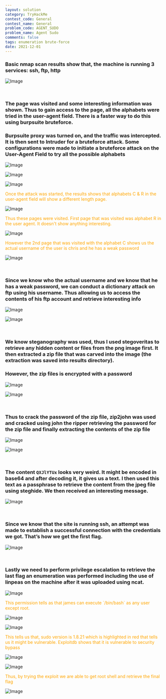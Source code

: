 ```yaml
---
layout: solution
category: TryHackMe
contest_code: General
contest_name: General
problem_code: AGENT_SUDO
problem_name: Agent Sudo
comments: false
tags: enumeration brute-force
date: 2021-12-01
---
```


### Basic nmap scan results show that, the machine is running 3 services: ssh, ftp, http

![Image](https://raw.githubusercontent.com/DJShankyShoe/Website/master/assets/Platforms/TryHackMe/Agent%20Sudo/nmap.png)

‎


### The page was visited and some interesting information was shown. Thus to gain access to the page, all the alphabets were tried in the user-agent field. There is a faster way to do this using burpsuite bruteforce. 
### Burpsuite proxy was turned on, and the traffic was intercepted. It is then sent to Intruder for a bruteforce attack. Some configurations were made to initiate a bruteforce attack on the User-Agent Field to try all the possible alphabets

![Image](https://raw.githubusercontent.com/DJShankyShoe/Website/master/assets/Platforms/TryHackMe/Agent%20Sudo/burp.png)

![Image](https://raw.githubusercontent.com/DJShankyShoe/Website/master/assets/Platforms/TryHackMe/Agent%20Sudo/burp_intru.png)

![Image](https://raw.githubusercontent.com/DJShankyShoe/Website/master/assets/Platforms/TryHackMe/Agent%20Sudo/burp_crack.png)

<p style="color:orange;">Once the attack was started, the results shows that alphabets C & R in the user-agent field will show a different length page.</p>

![Image](https://raw.githubusercontent.com/DJShankyShoe/Website/master/assets/Platforms/TryHackMe/Agent%20Sudo/burp_results.png)

<p style="color:orange;">Thus these pages were visited. First page that was visited was alphabet R in the user agent. It doesn't show anything interesting.</p>

![Image](https://raw.githubusercontent.com/DJShankyShoe/Website/master/assets/Platforms/TryHackMe/Agent%20Sudo/result1.png)

<p style="color:orange;">However the 2nd page that was visited with the alphabet C shows us the actual username of the user is chris and he has a weak password</p>

![Image](https://raw.githubusercontent.com/DJShankyShoe/Website/master/assets/Platforms/TryHackMe/Agent%20Sudo/result2.png)

‎


### Since we know who the actual username and we know that he has a weak password, we can conduct a dictionary attack on ftp using his username. Thus allowing us to access the contents of his ftp account and retrieve interesting info

![Image](https://raw.githubusercontent.com/DJShankyShoe/Website/master/assets/Platforms/TryHackMe/Agent%20Sudo/hydra.png)

![Image](https://raw.githubusercontent.com/DJShankyShoe/Website/master/assets/Platforms/TryHackMe/Agent%20Sudo/ftp.png)

‎


### We know steganography was used, thus I used stegoveritas to retrieve any hidden content or files from the png image first. It then extracted a zip file that was carved into the image (the extraction was saved into results directory).
### However, the zip files is encrypted with a password

![Image](https://raw.githubusercontent.com/DJShankyShoe/Website/master/assets/Platforms/TryHackMe/Agent%20Sudo/steg.png)

![Image](https://raw.githubusercontent.com/DJShankyShoe/Website/master/assets/Platforms/TryHackMe/Agent%20Sudo/7z.png)

‎


### Thus to crack the password of the zip file, zip2john was used and cracked using john the ripper retrieving the password for the zip file and finally extracting the contents of the zip file

![Image](https://raw.githubusercontent.com/DJShankyShoe/Website/master/assets/Platforms/TryHackMe/Agent%20Sudo/john.png)

![Image](https://raw.githubusercontent.com/DJShankyShoe/Website/master/assets/Platforms/TryHackMe/Agent%20Sudo/result3.png)

‎


### The content `QXJlYTUx`  looks very weird. It might be encoded in base64 and after decoding it, it gives us a text. I then used this text as a passphrase to retrieve the content from the jpeg file using steghide. We then received an interesting message.

![Image](https://raw.githubusercontent.com/DJShankyShoe/Website/master/assets/Platforms/TryHackMe/Agent%20Sudo/result4.png)

‎


### Since we know that the site is running ssh, an attempt was made to establish a successful connection with the credentials we got.  That’s how we get the first flag.

![Image](https://raw.githubusercontent.com/DJShankyShoe/Website/master/assets/Platforms/TryHackMe/Agent%20Sudo/ssh.png)

‎


### Lastly we need to perform privilege escalation to retrieve the last flag an enumeration was performed including the use of linpeas on the machine after it was uploaded using ncat. 

![Image](https://raw.githubusercontent.com/DJShankyShoe/Website/master/assets/Platforms/TryHackMe/Agent%20Sudo/enum.png)

<p style="color:orange;">This permission tells as that james can execute `/bin/bash` as any user except root.</p>

![Image](https://raw.githubusercontent.com/DJShankyShoe/Website/master/assets/Platforms/TryHackMe/Agent%20Sudo/nc.png)

![Image](https://raw.githubusercontent.com/DJShankyShoe/Website/master/assets/Platforms/TryHackMe/Agent%20Sudo/vuln.png)

<p style="color:orange;">This tells us that, sudo version is 1.8.21 which is highlighted in red that tells us it might be vulnerable. Exploitdb shows that it is vulnerable to security bypass</p>

![Image](https://raw.githubusercontent.com/DJShankyShoe/Website/master/assets/Platforms/TryHackMe/Agent%20Sudo/exploitdb.png)

![Image](https://raw.githubusercontent.com/DJShankyShoe/Website/master/assets/Platforms/TryHackMe/Agent%20Sudo/exploit.png)

<p style="color:orange;">Thus, by trying the exploit we are able to get root shell and retrieve the final flag</p>

![Image](https://raw.githubusercontent.com/DJShankyShoe/Website/master/assets/Platforms/TryHackMe/Agent%20Sudo/priv.png)
